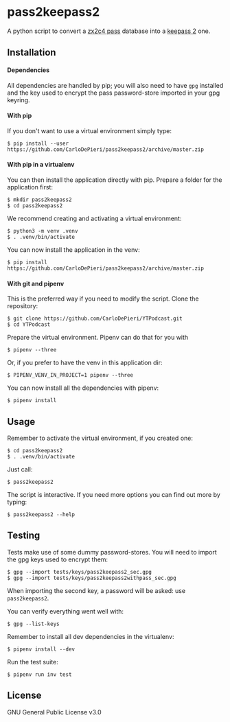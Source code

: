 # pass2keepass2

A python script to convert a [zx2c4 pass](https://www.passwordstore.org/) database into a [keepass 2](https://keepass.info/) one.

## Installation

#### Dependencies

All dependencies are handled by pip; you will also need to have `gpg` installed and the
key used to encrypt the pass password-store imported in your gpg keyring.

#### With pip

If you don't want to use a virtual environment simply type:
```
$ pip install --user https://github.com/CarloDePieri/pass2keepass2/archive/master.zip
```

#### With pip in a virtualenv

You can then install the application directly with pip. Prepare a folder
for the application first:
```
$ mkdir pass2keepass2
$ cd pass2keepass2
```

We recommend creating and activating a virtual environment:
```
$ python3 -m venv .venv
$ . .venv/bin/activate
```

You can now install the application in the venv:
```
$ pip install https://github.com/CarloDePieri/pass2keepass2/archive/master.zip
```

#### With git and pipenv

This is the preferred way if you need to modify the script. Clone the repository:
```
$ git clone https://github.com/CarloDePieri/YTPodcast.git
$ cd YTPodcast
```

Prepare the virtual environment. Pipenv can do that for you with
```
$ pipenv --three
```

Or, if you prefer to have the venv in this application dir:
```
$ PIPENV_VENV_IN_PROJECT=1 pipenv --three
```

You can now install all the dependencies with pipenv:
```
$ pipenv install
```

## Usage

Remember to activate the virtual environment, if you created one:
```
$ cd pass2keepass2
$ . .venv/bin/activate
```

Just call:
```
$ pass2keepass2
```

The script is interactive. If you need more options you can find out more by typing:
```
$ pass2keepass2 --help
```

## Testing

Tests make use of some dummy password-stores. You will need to import the gpg keys used
to encrypt them:
```
$ gpg --import tests/keys/pass2keepass2_sec.gpg 
$ gpg --import tests/keys/pass2keepass2withpass_sec.gpg 
```

When importing the second key, a password will be asked: use `pass2keepass2`.

You can verify everything went well with:
```
$ gpg --list-keys
```

Remember to install all dev dependencies in the virtualenv:
```
$ pipenv install --dev
```

Run the test suite:
```
$ pipenv run inv test
```

## License
GNU General Public License v3.0
